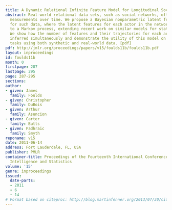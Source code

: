 ```yaml
---
title: A Dynamic Relational Infinite Feature Model for Longitudinal Social Networks
abstract: Real-world relational data sets, such as social networks, often involve
  measurements over time. We propose a Bayesian nonparametric latent feature model
  for such data, where the latent features for each actor in the network evolve according
  to a Markov process, extending recent work on similar models for static networks.
  We show how the number of features and their trajectories for each actor can be
  inferred simultaneously and demonstrate the utility of this model on prediction
  tasks using both synthetic and real-world data. [pdf]
pdf: http://jmlr.org/proceedings/papers/v15/foulds11b/foulds11b.pdf
layout: inproceedings
id: foulds11b
month: 0
firstpage: 287
lastpage: 295
page: 287-295
sections: 
author:
- given: James
  family: Foulds
- given: Christopher
  family: DuBois
- given: Arthur
  family: Asuncion
- given: Carter
  family: Butts
- given: Padhraic
  family: Smyth
reponame: v15
date: 2011-06-14
address: Fort Lauderdale, FL, USA
publisher: PMLR
container-title: Proceedings of the Fourteenth International Conference on Artificial
  Intelligence and Statistics
volume: '15'
genre: inproceedings
issued:
  date-parts:
  - 2011
  - 6
  - 14
# Format based on citeproc: http://blog.martinfenner.org/2013/07/30/citeproc-yaml-for-bibliographies/
---
```

